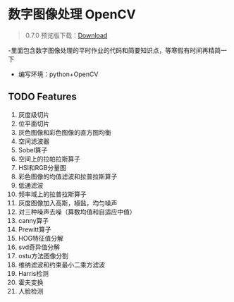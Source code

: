 # 数字图像处理 OpenCV 



> 0.7.0 预览版下载：[Download](https://github.com/jjyxx/-)

-里面包含数字图像处理的平时作业的代码和简要知识点，等寒假有时间再精简一下
- 编写环境：python+OpenCV



## TODO Features

1. 灰度级切片
2. 位平面切片
3. 灰色图像和彩色图像的直方图均衡
4. 空间滤波器
5. Sobel算子
6. 空间上的拉帕拉斯算子
7. HSI和RGB分量图
8. 彩色图像的均值滤波和拉普拉斯算子
10. 低通滤波
11. 频率域上的拉普拉斯算子
12. 灰度图像加入高斯，椒盐，均匀噪声
13. 对三种噪声去噪（算数均值和自适应中值）
14. canny算子
15. Prewitt算子
16. HOG特征值分解
17. svd奇异值分解
18. ostu方法图像分割
19. 维纳滤波和约束最小二乘方滤波
20. Harris检测
21. 霍夫变换
22. 人脸检测


